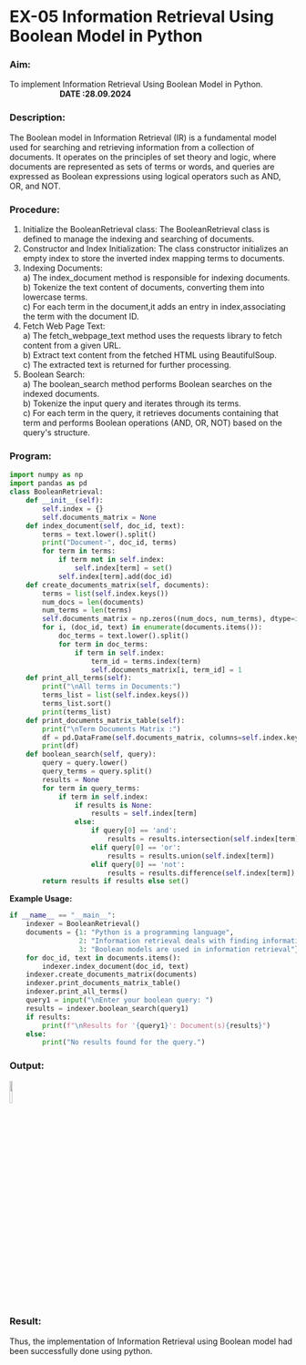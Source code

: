 # EX-05 Information Retrieval Using Boolean Model in Python
### Aim: 
To implement Information Retrieval Using Boolean Model in Python. &emsp;&emsp;&emsp;&emsp;&emsp;&emsp; **DATE :28.09.2024**
### Description:
The Boolean model in Information Retrieval (IR) is a fundamental model used for searching and retrieving information from a collection of documents. It operates on the principles of set theory and logic, where documents are represented as sets of terms or words, and queries are expressed as Boolean expressions using logical operators such as AND, OR, and NOT.
### Procedure:
1. Initialize the BooleanRetrieval class: The BooleanRetrieval class is defined to manage the indexing and searching of documents.
2. Constructor and Index Initialization: The class constructor initializes an empty index to store the inverted index mapping terms to documents.
3. Indexing Documents:<br>
   a) The index_document method is responsible for indexing documents.<br>
   b) Tokenize the text content of documents, converting them into lowercase terms.<br>
   c) For each term in the document,it adds an entry in index,associating the term with the document ID.<br>
4. Fetch Web Page Text:<br>
   a) The fetch_webpage_text method uses the requests library to fetch content from a given URL.<br>
   b) Extract text content from the fetched HTML using BeautifulSoup.<br>
   c) The extracted text is returned for further processing.<br>
5. Boolean Search:<br>
   a) The boolean_search method performs Boolean searches on the indexed documents.<br>
   b) Tokenize the input query and iterates through its terms.<br>
   c) For each term in the query, it retrieves documents containing that term and performs Boolean operations (AND, OR, NOT) based on the query's structure.<br>
### Program:
```Python
import numpy as np
import pandas as pd
class BooleanRetrieval:
    def __init__(self):
        self.index = {}
        self.documents_matrix = None
    def index_document(self, doc_id, text):
        terms = text.lower().split()
        print("Document-", doc_id, terms)
        for term in terms:
            if term not in self.index:
                self.index[term] = set()
            self.index[term].add(doc_id)
    def create_documents_matrix(self, documents):
        terms = list(self.index.keys())
        num_docs = len(documents)
        num_terms = len(terms)
        self.documents_matrix = np.zeros((num_docs, num_terms), dtype=int)
        for i, (doc_id, text) in enumerate(documents.items()):
            doc_terms = text.lower().split()
            for term in doc_terms:
                if term in self.index:
                    term_id = terms.index(term)
                    self.documents_matrix[i, term_id] = 1
    def print_all_terms(self):
        print("\nAll terms in Documents:")
        terms_list = list(self.index.keys())
        terms_list.sort()
        print(terms_list)
    def print_documents_matrix_table(self):
        print("\nTerm Documents Matrix :")
        df = pd.DataFrame(self.documents_matrix, columns=self.index.keys())
        print(df)
    def boolean_search(self, query):
        query = query.lower()
        query_terms = query.split()
        results = None
        for term in query_terms:
            if term in self.index:
                if results is None:
                    results = self.index[term]
                else:
                    if query[0] == 'and':
                        results = results.intersection(self.index[term])
                    elif query[0] == 'or':
                        results = results.union(self.index[term])
                    elif query[0] == 'not':
                        results = results.difference(self.index[term])
        return results if results else set()
```
**Example Usage:**
```Python
if __name__ == "__main__":
    indexer = BooleanRetrieval()
    documents = {1: "Python is a programming language",
                 2: "Information retrieval deals with finding information",
                 3: "Boolean models are used in information retrieval"}
    for doc_id, text in documents.items():
        indexer.index_document(doc_id, text)
    indexer.create_documents_matrix(documents)
    indexer.print_documents_matrix_table()
    indexer.print_all_terms()
    query1 = input("\nEnter your boolean query: ")
    results = indexer.boolean_search(query1)
    if results:
        print(f"\nResults for '{query1}': Document(s){results}")
    else:
        print("No results found for the query.")
```

### Output:

<img height=10% src="https://github.com/user-attachments/assets/42a4cbc9-c477-420d-996f-a2353eb16f1d">

### Result:
Thus, the implementation of Information Retrieval using Boolean model had been successfully done using python.
